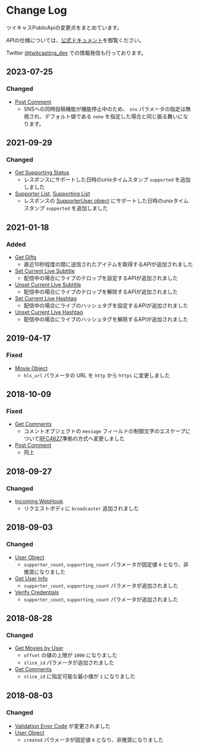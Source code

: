 # Change Log

ツイキャスPublicApiの変更点をまとめています。

APIの仕様については、[公式ドキュメント](https://apiv2-doc.twitcasting.tv/)を御覧ください。

Twitter [@twitcasting_dev](https://twitter.com/twitcasting_dev) での情報発信も行っております。

## 2023-07-25

### Changed
- [Post Comment](https://apiv2-doc.twitcasting.tv/#post-comment)
  - SNSへの同時投稿機能が機能停止中のため、 `sns` パラメータの指定は無視され、デフォルト値である `none` を指定した場合と同じ振る舞いになります。

## 2021-09-29

### Changed

- [Get Supporting Status](https://apiv2-doc.twitcasting.tv/#get-supporting-status)
  - レスポンスにサポートした日時のunixタイムスタンプ `supported` を追加しました
- [Supporter List](https://apiv2-doc.twitcasting.tv/#supporter-list), [Supporting List](https://apiv2-doc.twitcasting.tv/#supporting-list)
  - レスポンスの [SupporterUser object](https://apiv2-doc.twitcasting.tv/#supporteruser-object) にサポートした日時のunixタイムスタンプ `supported` を追加しました

## 2021-01-18
### Added
- [Get Gifts](https://apiv2-doc.twitcasting.tv/#get-gifts)
    - 直近10秒程度の間に送信されたアイテムを取得するAPIが追加されました
- [Set Current Live Subtitle](https://apiv2-doc.twitcasting.tv/#set-current-live-subtitle)
    - 配信中の場合にライブのテロップを設定するAPIが追加されました
- [Unset Current Live Subtitle](https://apiv2-doc.twitcasting.tv/#unset-current-live-subtitle)
    - 配信中の場合にライブのテロップを解除するAPIが追加されました
- [Set Current Live Hashtag](https://apiv2-doc.twitcasting.tv/#set-current-live-hashtag)
    - 配信中の場合にライブのハッシュタグを設定するAPIが追加されました
- [Unset Current Live Hashtag](https://apiv2-doc.twitcasting.tv/#unset-current-live-hashtag)
    - 配信中の場合にライブのハッシュタグを解除するAPIが追加されました

## 2019-04-17
### Fixed
- [Movie Object](https://apiv2-doc.twitcasting.tv/#movie-object)
  - `hls_url` パラメータの URL を `http` から `https` に変更しました

## 2018-10-09
### Fixed
- [Get Comments](https://apiv2-doc.twitcasting.tv/#get-comments)
  - コメントオブジェクトの `message` フィールドの制御文字のエスケープについて[RFC4627](https://www.ietf.org/rfc/rfc4627.txt)準拠の方式へ変更しました
- [Post Comment](https://apiv2-doc.twitcasting.tv/#post-comment)
  - 同上


## 2018-09-27
### Changed
- [Incoming WebHook](https://apiv2-doc.twitcasting.tv/#incoming-webhook)
  - リクエストボディに `broadcaster` 追加されました

## 2018-09-03
### Changed
- [User Object](https://apiv2-doc.twitcasting.tv/#get-user-info)
  - `supporter_count`, `supporting_count` パラメータが固定値 `0` となり、非推奨になりました
- [Get User Info](https://apiv2-doc.twitcasting.tv/#get-user-info)
  - `supporter_count`, `supporting_count` パラメータが追加されました
- [Verify Credentials](https://apiv2-doc.twitcasting.tv/#verify-credentials)
  - `supporter_count`, `supporting_count` パラメータが追加されました

## 2018-08-28
### Changed
- [Get Movies by User](https://apiv2-doc.twitcasting.tv/#get-movies-by-user)
  - `offset` の値の上限が `1000` になりました
  - `slice_id` パラメータが追加されました
- [Get Comments](https://apiv2-doc.twitcasting.tv/#get-comments)
  - `slice_id` に指定可能な最小値が `1` になりました

## 2018-08-03
### Changed
- [Validation Error Code](https://apiv2-doc.twitcasting.tv/#validation-error-code-1001) が変更されました
- [User Object](https://apiv2-doc.twitcasting.tv/#get-user-info)
  - `created` パラメータが固定値 `0` となり、非推奨になりました

